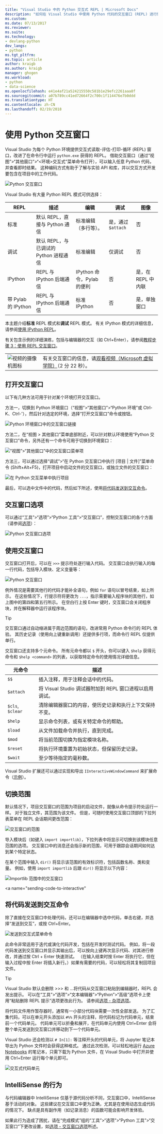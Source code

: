 ```yaml
---
title: "Visual Studio 中的 Python 交互式 REPL | Microsoft Docs"
description: "如何在 Visual Studio 中使用 Python 代码的交互窗口 (REPL) 进行快速代码开发。"
ms.custom: 
ms.date: 07/13/2017
ms.reviewer: 
ms.suite: 
ms.technology:
- devlang-python
dev_langs:
- python
ms.tgt_pltfrm: 
ms.topic: article
author: kraigb
ms.author: kraigb
manager: ghogen
ms.workload:
- python
- data-science
ms.openlocfilehash: e41e4af21a524215550c581b1e29efc2261aaa8f
ms.sourcegitcommit: a07b789cc41ed72664f2c700c1f114476e7b0ddd
ms.translationtype: HT
ms.contentlocale: zh-CN
ms.lasthandoff: 02/19/2018
---
```

# <a name="working-with-the-python-interactive-window"></a>使用 Python 交互窗口

Visual Studio 为每个 Python 环境提供交互式读取-评估-打印-循环 (REPL) 窗口，改进了在命令行中运行 `python.exe` 获得的 REPL。 借助交互窗口（通过“视图”>“其他窗口”>“&lt;环境&gt;交互式”菜单命令打开），可以输入任意 Python 代码，并查看即时结果。 这种编码方式有助于了解与实验 API 和库，并以交互方式开发要包含在项目中的工作代码。

![Python 交互窗口](media/interactive-window.png)

Visual Studio 有大量 Python REPL 模式可供选择：

| REPL | 描述 | 编辑 | 调试 | 图像 |
| --- | --- | --- | --- | --- |
| 标准 | 默认 REPL，直接与 Python 通信 | 标准编辑（多行等）。 | 是，通过 `$attach` | 否 |
| 调试 | 默认 REPL，与已调试的 Python 进程通信 | 标准编辑 | 仅调试 | 否 |
| IPython | REPL 与 IPython 后端通信 | IPython 命令，Pylab 的便利 | 否 | 是，在 REPL 中内联 |
| 带 Pylab 的 IPython | REPL 与 IPython 后端通信 | 标准 IPython | 否 | 是，单独窗口 | 

本主题介绍**标准** REPL 模式和**调试** REPL 模式。 有关 IPython 模式的详细信息，请参阅[使用 IPython REPL](interactive-repl-ipython.md)。

有关包含示例的详细演练，包括与编辑器的交互（如 Ctrl+Enter），请参阅[教程步骤 3：使用 REPL 交互窗口](tutorial-working-with-python-in-visual-studio-step-03-interactive-repl.md)。 

|   |   |
|---|---|
| ![视频的摄像机图标](../install/media/video-icon.png "观看视频") | 有关交互窗口的信息，请[观看视频（Microsoft 虚拟学院）](https://mva.microsoft.com/en-US/training-courses-embed/python-tools-for-visual-studio-2017-18121/Video-Python-Interactive-Window-gJYKY5LWE_4605918567)（2 分 22 秒）。|

## <a name="opening-an-interactive-window"></a>打开交互窗口

以下有几种方法可用于针对某个环境打开交互窗口。

方法一，切换到 Python 环境窗口（“视图”>“其他窗口”>“Python 环境”或 Ctrl-K、Ctrl-'），然后针对选定的环境，选择“打开交互窗口”命令或按钮。

![Python 环境窗口中的交互窗口链接](media/interactive-window-opening.png)

方法二，在“视图 > 其他窗口”菜单底部附近，可以针对默认环境使用“Python 交互窗口”命令，另外还有一个命令可用于切换到环境窗口：

![“视图”>“其他窗口”中的交互窗口菜单项](media/interactive-window-menu.png)

方法三，可以通过选择“调试”>“在 Python 交互窗口中执行 [项目 | 文件]”菜单命令 (Shift+Alt+F5)，打开项目中启动文件的交互窗口，或独立文件的交互窗口：

![在 Python 交互菜单中执行项目](media/interactive-execute-project.png)

最后，可以选中文件中的代码，然后如下所述，使用[将代码发送到交互命令](#send-code-to-interactive-command)。

## <a name="interactive-window-options"></a>交互窗口选项

可以通过“工具”>“选项”>“Python 工具”>“交互窗口”，控制交互窗口的各个方面（请参阅[选项](python-support-options-and-settings-in-visual-studio.md)）：

![Python 交互窗口选项](media/options-interactive-windows.png)

## <a name="using-the-interactive-window"></a>使用交互窗口

交互窗口打开后，可以在 `>>>` 提示符处逐行输入代码。 交互窗口会执行输入的每一行代码，包括导入模块、定义变量等：

![Python 交互窗口](media/interactive-window.png)

例外情况是需要其他行的代码才能补全语句，例如 `for` 语句以冒号结束，如上所示。 在这些情况下，行提示符将更改为 `...`，指示需要输入程序块的其他行，如上图中的第四和第五行所示。 在空白行上按 Enter 键时，交互窗口会关闭程序块，并在解释器中运行该程序块。

> [!Tip]
> 交互窗口通过自动缩进属于周边范围的语句，改进常用 Python 命令行的 REPL 体验。 其历史记录（使用向上键重新调用）还提供多行项，而命令行 REPL 仅提供单行。

<a name="meta-commands"></a>交互窗口还支持多个元命令。 所有元命令都以 `$` 开头，你可以键入 `$help` 获得元命令和 `$help <command>` 的列表，以获取特定命令的使用情况详细信息。

| 元命令 | 描述 |
| --- | --- |
| `$$` | 插入注释，用于注释会话中的代码。 |
| `$attach` | 将 Visual Studio 调试器附加到 REPL 窗口进程以启用调试。 |
| `$cls`, `$clear` | 清除编辑器窗口的内容，使历史记录和执行上下文保持不变。 |
| `$help` | 显示命令列表，或有关特定命令的帮助。 |
| `$load` | 从文件加载命令并执行，直到完成。 |
| `$mod` | 将当前范围切换为指定模块名称。 |
| `$reset` | 将执行环境重置为初始状态，但保留历史记录。 |
| `$wait` | 至少等待指定的毫秒数。 |

Visual Studio 扩展还可以通过实现和导出 `IInteractiveWindowCommand` 来扩展命令（[示例](https://github.com/Microsoft/PTVS/blob/master/Python/Product/PythonTools/PythonTools/Repl/InteractiveWindowCommands.cs#L85)）。

## <a name="switching-scopes"></a>切换范围

默认情况下，项目交互窗口的范围为项目的启动文件，就像从命令提示符处运行一样。 对于独立文件，其范围为该文件。 但是，可随时使用交互窗口顶部的下拉列表菜单在 REPL 会话期间更改范围：

![交互窗口的范围](media/interactive-scopes.png)

导入模块后（如键入 `import importlib`），下拉列表中将显示可切换到该模块任意范围的选项。 交互窗口中的消息还会指示新的范围，可用于跟踪会话期间如何达到某个特定状态。

在某个范围中输入 `dir()` 将显示该范围的有效标识符，包括函数名称、类和变量。 例如，使用 `import importlib` 后跟 `dir()` 将显示以下内容：

![Importlib 范围中的交互窗口](media/interactive-importlib-scope.png)

<a name="sending-code-to-interactive"</a>

## <a name="send-code-to-interactive-command"></a>将代码发送到交互命令

除了直接在交互窗口中处理代码，还可以在编辑器中选中代码，单击右键，并选择“发送到交互”，或按 Ctrl+Enter。

![发送到交互式菜单命令](media/interactive-send-to.png)

此命令非常适用于迭代或演化代码开发，包括在开发时测试代码。 例如，将一段代码发送到交互窗口并显示其输出后，可以按向上键再次显示代码、对其进行修改，并通过按 Ctrl + Enter 快速测试。 （在输入结束时按 Enter 将执行它，但在输入过程中按 Enter 将插入新行。）如果有需要的代码，可以轻松将其复制回项目文件。

> [!Tip]
> Visual Studio 默认会删除 >>> 和 ...将代码从交互窗口粘贴到编辑器时，REPL 会发出提示。 可以在“工具”>“选项”>“文本编辑器”>“Python”>“高级”选项卡上使用“粘贴删除 REPL 提示”选项更改此行为。 请参阅[选项 - 杂项选项](python-support-options-and-settings-in-visual-studio.md#miscellaneous-options)。

<!-- After 15.3 is released, you can also press "Undo" after pasting to restore prompts. Press "Undo" a second time to remove the pasted code entirely. -->

将代码文件用作暂存器时，通常有一小部分代码块需要一次性全部发送。 为了汇集代码，可以在单元开头添加以 `#%%` 开头的注释，将代码标记为代码单元，结束前一个代码单元。 代码单元可以折叠和展开，在代码单元内使用 Ctrl+Enter 会将整个单元发送到交互窗口并移动到下一个代码单元。

Visual Studio 还会检测以 `# In[1]:` 等注释开头的代码单元，将 Jupyter 笔记本导出为 Python 文件时会获得这种格式。 通过此次检测，可以轻松地运行 [Azure Notebooks](https://notebooks.azure.com/) 的笔记本，只需下载为 Python 文件，在 Visual Studio 中打开并使用 Ctrl+Enter 运行每个单元即可。

![交互式代码单元](media/interactive-code-cells.png)

## <a name="intellisense-behavior"></a>IntelliSense 的行为

与代码编辑器中 IntelliSense 仅基于源代码分析不同，交互窗口中，IntelliSense 基于活动的对象。 这些建议在交互窗口中更为正确，尤其是在使用动态生成代码的情况下。 缺点是具有副作用（如记录消息）的函数可能会影响开发体验。

如果此行为造成了困扰，请在“完成模式”组的“工具”>“选项”>“Python 工具”>“交互窗口”下更改设置，如[选项 - 交互窗口选项](python-support-options-and-settings-in-visual-studio.md#interactive-windows-options)所述。
